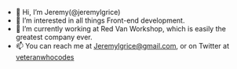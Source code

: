 - 👋 Hi, I’m Jeremy(@jeremylgrice)
- 👀 I’m interested in all things Front-end development.
- 🌱 I’m currently working at Red Van Workshop, which is easily the greatest company ever.
- 📫 You can reach me at Jeremylgrice@gmail.com, or on Twitter at <a href="https://twitter.com/veteranwhocodes">veteranwhocodes</a>

<!---
jeremylgrice/jeremylgrice is a ✨ special ✨ repository because its `README.md` (this file) appears on your GitHub profile.
You can click the Preview link to take a look at your changes.
--->
